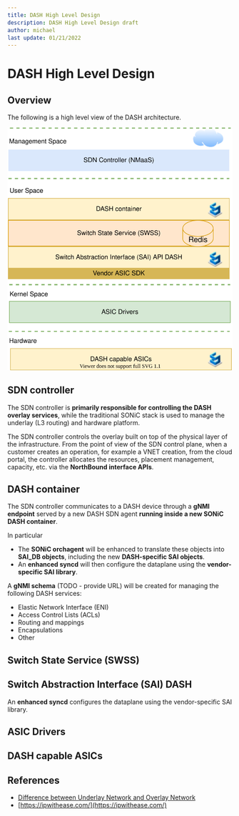 ```yaml
---
title: DASH High Level Design 
description: DASH High Level Design draft
author: michael
last update: 01/21/2022
---
```



# DASH High Level Design 




## Overview

The following is a high level view of the DASH architecture. 

![draft-simple-layered-architecture](images/architecture/draft-simple-layered-architecture.svg)



## SDN controller

The SDN controller is **primarily responsible for controlling the DASH overlay services**, while the traditional SONiC stack is used to manage the underlay (L3 routing) and hardware platform. 

The SDN controller controls the overlay built on top of the physical layer of the infrastructure.  From the point of view of the SDN control plane, when a customer creates an operation, for example a VNET creation, from the cloud portal, the controller allocates the resources, placement management, capacity, etc. via the  **NorthBound interface APIs**.


## DASH container
 
The SDN controller communicates to a DASH device through a **gNMI endpoint** served by a new DASH SDN agent **running inside a new SONiC DASH container**.  

In particular 
- The **SONiC orchagent** will be enhanced to translate these objects into **SAI_DB objects**, including the new **DASH-specific SAI objects**. 
- An **enhanced syncd** will then configure the dataplane using the **vendor-specific SAI library**.

A **gNMI schema** (TODO - provide URL) will be created for managing the following DASH services: 
- Elastic Network Interface (ENI)
- Access Control Lists (ACLs) 
- Routing and mappings
- Encapsulations 
- Other  

## Switch State Service (SWSS)


## Switch Abstraction Interface (SAI) DASH

An **enhanced syncd** configures the dataplane using the vendor-specific SAI library.

## ASIC Drivers



## DASH capable ASICs




## References
- [Difference between Underlay Network and Overlay Network](https://ipwithease.com/difference-between-underlay-network-and-overlay-network/)
- [https://ipwithease.com/](https://ipwithease.com/)
